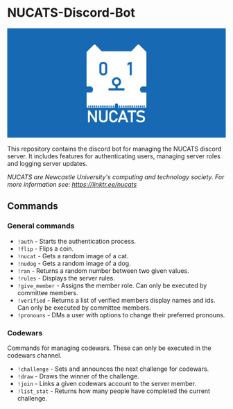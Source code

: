 # NUCATS-Discord-Bot

![NUCATS Logo](https://raw.githubusercontent.com/NUCATS-Soc/NUCATS-Discord-Bot/main/github/github_banner.png)

This repository contains the discord bot for managing the NUCATS discord server. It includes features for authenticating
users, managing server roles and logging server updates.

*NUCATS are Newcastle University's computing and technology society. For more information see: https://linktr.ee/nucats*

## Commands

### General commands

- `!auth` - Starts the authentication process.
- `!flip` - Flips a coin.
- `!nucat` - Gets a random image of a cat.
- `!nudog` - Gets a random image of a dog.
- `!ran` - Returns a random number between two given values.
- `!rules` - Displays the server rules.
- `!give_member` - Assigns the member role. Can only be executed by committee members.
- `!verified` - Returns a list of verified members display names and ids. Can only be executed by committee members.
- `!pronouns` - DMs a user with options to change their preferred pronouns.

### Codewars

Commands for managing codewars. These can only be executed in the codewars channel.

- `!challenge` - Sets and announces the next challenge for codewars.
- `!draw` - Draws the winner of the challenge.
- `!join` - Links a given codewars account to the server member.
- `!list_stat` - Returns how many people have completed the current challenge. 
